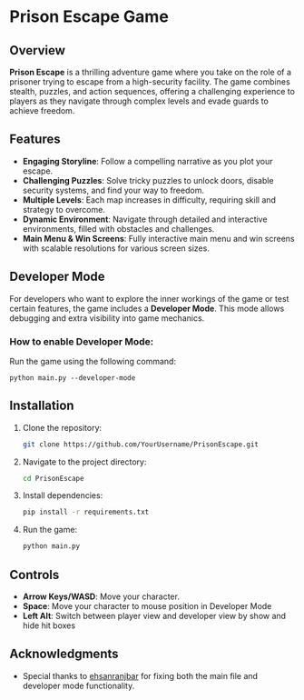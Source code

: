 # Prison Escape Game

## Overview

**Prison Escape** is a thrilling adventure game where you take on the role of a prisoner trying to escape from a high-security facility. The game combines stealth, puzzles, and action sequences, offering a challenging experience to players as they navigate through complex levels and evade guards to achieve freedom.

## Features

- **Engaging Storyline**: Follow a compelling narrative as you plot your escape.
- **Challenging Puzzles**: Solve tricky puzzles to unlock doors, disable security systems, and find your way to freedom.
- **Multiple Levels**: Each map increases in difficulty, requiring skill and strategy to overcome.
- **Dynamic Environment**: Navigate through detailed and interactive environments, filled with obstacles and challenges.
- **Main Menu & Win Screens**: Fully interactive main menu and win screens with scalable resolutions for various screen sizes.

## Developer Mode

For developers who want to explore the inner workings of the game or test certain features, the game includes a **Developer Mode**. This mode allows debugging and extra visibility into game mechanics.

### How to enable Developer Mode:
Run the game using the following command:

```
python main.py --developer-mode
```

## Installation

1. Clone the repository:
   ```bash
   git clone https://github.com/YourUsername/PrisonEscape.git
   ```

2. Navigate to the project directory:
   ```bash
   cd PrisonEscape
   ```

3. Install dependencies:
   ```bash
   pip install -r requirements.txt
   ```

4. Run the game:
   ```bash
   python main.py
   ```

## Controls

- **Arrow Keys/WASD**: Move your character.
- **Space**: Move your character to mouse position in Developer Mode
- **Left Alt**: Switch between player view and developer view by show and hide hit boxes

## Acknowledgments

- Special thanks to [ehsanranjbar](https://github.com/ehsanranjbar) for fixing both the main file and developer mode functionality.
